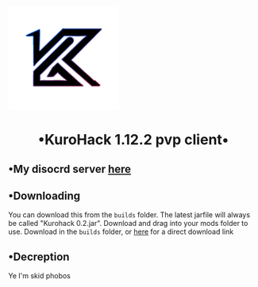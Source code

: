 ![logo](https://github.com/KuroHere/kurohack/blob/main/kurohack.png)
# <h1 align="center">•**KuroHack** 1.12.2 pvp client•

## •My disocrd server [here](https://discord.gg/guma)

## •Downloading
You can download this from the `builds` folder. The latest jarfile will always be called "Kurohack 0.2.jar". Download and drag into your mods folder to use.
Download in the `builds` folder, or [here](https://github.com/KuroHere/kurohack/releases/tag/0.2) for a direct download link

## •Decreption
Ye I'm skid phobos
